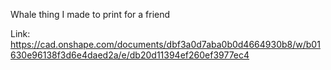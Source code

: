 Whale thing I made to print for a friend

Link: https://cad.onshape.com/documents/dbf3a0d7aba0b0d4664930b8/w/b01630e96138f3d6e4daed2a/e/db20d11394ef260ef3977ec4
